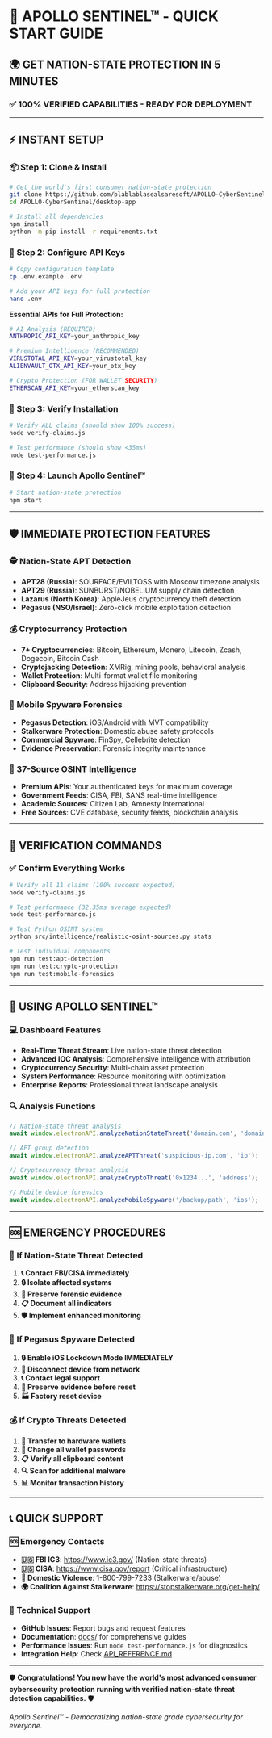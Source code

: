 # 🚀 APOLLO SENTINEL™ - QUICK START GUIDE

## 🌍 **GET NATION-STATE PROTECTION IN 5 MINUTES**

### **✅ 100% VERIFIED CAPABILITIES - READY FOR DEPLOYMENT**

---

## ⚡ **INSTANT SETUP**

### **📦 Step 1: Clone & Install**
```bash
# Get the world's first consumer nation-state protection
git clone https://github.com/blablablasealsaresoft/APOLLO-CyberSentinel.git
cd APOLLO-CyberSentinel/desktop-app

# Install all dependencies
npm install
python -m pip install -r requirements.txt
```

### **🔑 Step 2: Configure API Keys**
```bash
# Copy configuration template
cp .env.example .env

# Add your API keys for full protection
nano .env
```

**Essential APIs for Full Protection:**
```bash
# AI Analysis (REQUIRED)
ANTHROPIC_API_KEY=your_anthropic_key

# Premium Intelligence (RECOMMENDED) 
VIRUSTOTAL_API_KEY=your_virustotal_key
ALIENVAULT_OTX_API_KEY=your_otx_key

# Crypto Protection (FOR WALLET SECURITY)
ETHERSCAN_API_KEY=your_etherscan_key
```

### **🔬 Step 3: Verify Installation**
```bash
# Verify ALL claims (should show 100% success)
node verify-claims.js

# Test performance (should show <35ms)
node test-performance.js
```

### **🚀 Step 4: Launch Apollo Sentinel™**
```bash
# Start nation-state protection
npm start
```

---

## 🛡️ **IMMEDIATE PROTECTION FEATURES**

### **🕵️ Nation-State APT Detection**
- **APT28 (Russia)**: SOURFACE/EVILTOSS with Moscow timezone analysis
- **APT29 (Russia)**: SUNBURST/NOBELIUM supply chain detection
- **Lazarus (North Korea)**: AppleJeus cryptocurrency theft detection
- **Pegasus (NSO/Israel)**: Zero-click mobile exploitation detection

### **💰 Cryptocurrency Protection**
- **7+ Cryptocurrencies**: Bitcoin, Ethereum, Monero, Litecoin, Zcash, Dogecoin, Bitcoin Cash
- **Cryptojacking Detection**: XMRig, mining pools, behavioral analysis
- **Wallet Protection**: Multi-format wallet file monitoring
- **Clipboard Security**: Address hijacking prevention

### **📱 Mobile Spyware Forensics**
- **Pegasus Detection**: iOS/Android with MVT compatibility
- **Stalkerware Protection**: Domestic abuse safety protocols
- **Commercial Spyware**: FinSpy, Cellebrite detection
- **Evidence Preservation**: Forensic integrity maintenance

### **🐍 37-Source OSINT Intelligence**
- **Premium APIs**: Your authenticated keys for maximum coverage
- **Government Feeds**: CISA, FBI, SANS real-time intelligence
- **Academic Sources**: Citizen Lab, Amnesty International
- **Free Sources**: CVE database, security feeds, blockchain analysis

---

## 🔬 **VERIFICATION COMMANDS**

### **✅ Confirm Everything Works**
```bash
# Verify all 11 claims (100% success expected)
node verify-claims.js

# Test performance (32.35ms average expected) 
node test-performance.js

# Test Python OSINT system
python src/intelligence/realistic-osint-sources.py stats

# Test individual components
npm run test:apt-detection
npm run test:crypto-protection  
npm run test:mobile-forensics
```

---

## 🎯 **USING APOLLO SENTINEL™**

### **💻 Dashboard Features**
- **Real-Time Threat Stream**: Live nation-state threat detection
- **Advanced IOC Analysis**: Comprehensive intelligence with attribution
- **Cryptocurrency Security**: Multi-chain asset protection
- **System Performance**: Resource monitoring with optimization
- **Enterprise Reports**: Professional threat landscape analysis

### **🔍 Analysis Functions**
```javascript
// Nation-state threat analysis
await window.electronAPI.analyzeNationStateThreat('domain.com', 'domain');

// APT group detection
await window.electronAPI.analyzeAPTThreat('suspicious-ip.com', 'ip');

// Cryptocurrency threat analysis
await window.electronAPI.analyzeCryptoThreat('0x1234...', 'address');

// Mobile device forensics
await window.electronAPI.analyzeMobileSpyware('/backup/path', 'ios');
```

---

## 🆘 **EMERGENCY PROCEDURES**

### **🚨 If Nation-State Threat Detected**
1. **📞 Contact FBI/CISA immediately**
2. **🔒 Isolate affected systems**
3. **💾 Preserve forensic evidence**
4. **📋 Document all indicators**
5. **🛡️ Implement enhanced monitoring**

### **📱 If Pegasus Spyware Detected**
1. **🔒 Enable iOS Lockdown Mode IMMEDIATELY**
2. **📱 Disconnect device from network**
3. **📞 Contact legal support**
4. **💾 Preserve evidence before reset**
5. **🏭 Factory reset device**

### **💰 If Crypto Threats Detected**
1. **🏦 Transfer to hardware wallets**
2. **🔑 Change all wallet passwords**
3. **📋 Verify all clipboard content**
4. **🔍 Scan for additional malware**
5. **📊 Monitor transaction history**

---

## 📞 **QUICK SUPPORT**

### **🆘 Emergency Contacts**
- **🇺🇸 FBI IC3**: https://www.ic3.gov/ (Nation-state threats)
- **🇺🇸 CISA**: https://www.cisa.gov/report (Critical infrastructure)
- **📱 Domestic Violence**: 1-800-799-7233 (Stalkerware/abuse)
- **🌍 Coalition Against Stalkerware**: https://stopstalkerware.org/get-help/

### **🔧 Technical Support**
- **GitHub Issues**: Report bugs and request features
- **Documentation**: [docs/](README.md) for comprehensive guides
- **Performance Issues**: Run `node test-performance.js` for diagnostics
- **Integration Help**: Check [API_REFERENCE.md](API_REFERENCE.md)

---

🛡️ **Congratulations! You now have the world's most advanced consumer cybersecurity protection running with verified nation-state threat detection capabilities.** 🛡️

*Apollo Sentinel™ - Democratizing nation-state grade cybersecurity for everyone.*
